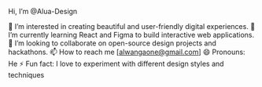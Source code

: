 Hi, I’m @Alua-Design

👀 I’m interested in creating beautiful and user-friendly digital experiences.
🌱 I’m currently learning React and Figma to build interactive web applications.
💞️ I’m looking to collaborate on open-source design projects and hackathons.
📫 How to reach me [alwangaone@gmail.com]
😄 Pronouns: He
⚡ Fun fact: I love to experiment with different design styles and techniques
<!---
Alua-Design/Alua-Design is a ✨ special ✨ repository because its `README.md` (this file) appears on your GitHub profile.
You can click the Preview link to take a look at your changes.
--->
